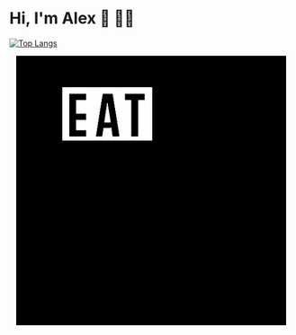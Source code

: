 # Hi, I'm Alex 👋 👨‍💻

[![Top Langs](https://github-readme-stats.vercel.app/api/top-langs/?username=al3xfischer&layout=compact)](https://github.com/al3xfischer/github-readme-stats)

<p align="center">
  <img src="https://github.com/al3xfischer/al3xfischer/blob/master/coding.gif">
</p>

<!--
**al3xfischer/al3xfischer** is a ✨ _special_ ✨ repository because its `README.md` (this file) appears on your GitHub profile.

Here are some ideas to get you started:

- 🔭 I’m currently working on ...
- 🌱 I’m currently learning ...
- 👯 I’m looking to collaborate on ...
- 🤔 I’m looking for help with ...
- 💬 Ask me about ...
- 📫 How to reach me: ...
- 😄 Pronouns: ...
- ⚡ Fun fact: ...
-->
